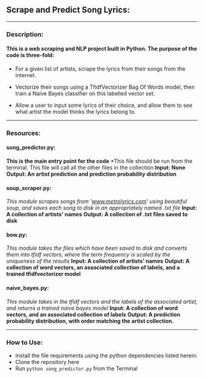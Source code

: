 ## Scrape and Predict Song Lyrics:
---
### Description:
#### This is a web scraping and NLP project built in Python. The purpose of the code is three-fold:

* For a given list of artists, scrape the lyrics from their songs from the internet.

* Vectorize their songs using a TfidfVectorizer Bag Of Words model, then train a Naive Bayes classifier on this labelled vector set.

* Allow a user to input some lyrics of their choice, and allow them to see what artist the model thinks the lyrics belong to.
---
### Resources:

#### song_predictor.py:
**This is the main entry point for the code**
*This file should be run from the terminal. This file will call all the other files in the collection
**Input: None**
**Output: An artist prediction and prediction probability distribution**

#### soup_scraper.py:
*This module scrapes songs from 'www.metrolyrics.com' using beautiful soup, and saves each song to disk in an appropriately named .txt file*
**Input: A collection of artists' names**
**Output: A collection of .txt files saved to disk**

#### bow.py:
*This module takes the files which have been saved to disk and converts them into tfidf vectors, where the term frequency is scaled by the uniqueness of the results*
**Input: A collection of artists' names**
**Output: A collection of word vectors, an associated collection of labels, and a trained tfidfvectorizer model**

#### naive_bayes.py:
*This module takes in the tfidf vectors and the labels of the associated artist, and returns a trained naive bayes model*
**Input:  A collection of word vectors, and an associated collection of labels**
**Output: A prediction probability distribution, with order matching the artist collection.**

---
### How to Use:

* Install the file requirements using the python dependencies listed herein:
* Clone the repository here
* Run `python song_predictor.py` from the Terminal
